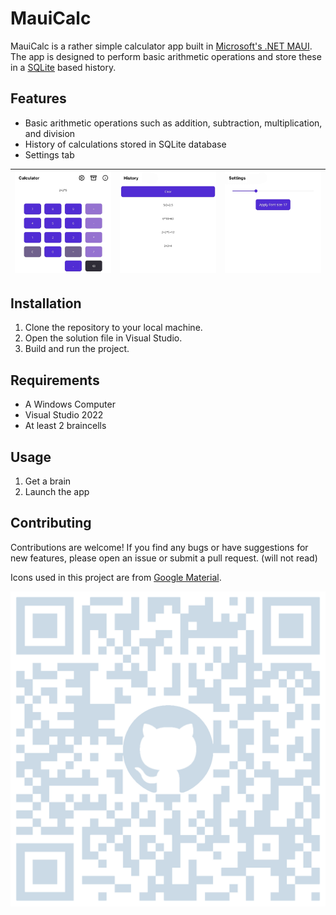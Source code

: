 # MauiCalc

MauiCalc is a rather simple calculator app built in [Microsoft's .NET MAUI](https://dotnet.microsoft.com/en-us/apps/maui). The app is designed to perform basic arithmetic operations and store these in a [SQLite](https://www.sqlite.org/index.html) based history. 

## Features

- Basic arithmetic operations such as addition, subtraction, multiplication, and division
- History of calculations stored in SQLite database
- Settings tab

| ![calculator page on android](images/calculator-android.jpg) | ![history page on android](images/history-android.png) | ![settings page on android](images/settings-android.png) |
| :------------------- | :----------: | ----------: |

## Installation

1. Clone the repository to your local machine.
2. Open the solution file in Visual Studio.
3. Build and run the project.

## Requirements
- A Windows Computer
- Visual Studio 2022
- At least 2 braincells

## Usage

1. Get a brain
2. Launch the app

## Contributing

Contributions are welcome! If you find any bugs or have suggestions for new features, please open an issue or submit a pull request. (will not read)

Icons used in this project are from [Google Material](https://fonts.google.com/icons).

![qr code for this repo](images/qr-code-nobg.png)
